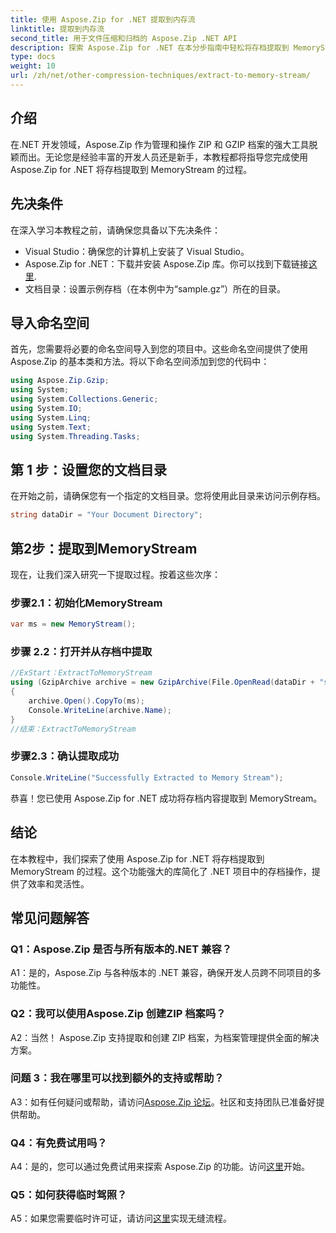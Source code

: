 ```yaml
---
title: 使用 Aspose.Zip for .NET 提取到内存流
linktitle: 提取到内存流
second_title: 用于文件压缩和归档的 Aspose.Zip .NET API
description: 探索 Aspose.Zip for .NET 在本分步指南中轻松将存档提取到 MemoryStream。轻松提升您的 .NET 开发。
type: docs
weight: 10
url: /zh/net/other-compression-techniques/extract-to-memory-stream/
---
```

## 介绍

在.NET 开发领域，Aspose.Zip 作为管理和操作 ZIP 和 GZIP 档案的强大工具脱颖而出。无论您是经验丰富的开发人员还是新手，本教程都将指导您完成使用 Aspose.Zip for .NET 将存档提取到 MemoryStream 的过程。

## 先决条件

在深入学习本教程之前，请确保您具备以下先决条件：

- Visual Studio：确保您的计算机上安装了 Visual Studio。
-  Aspose.Zip for .NET：下载并安装 Aspose.Zip 库。你可以找到下载链接[这里](https://releases.aspose.com/zip/net/).
- 文档目录：设置示例存档（在本例中为“sample.gz”）所在的目录。

## 导入命名空间

首先，您需要将必要的命名空间导入到您的项目中。这些命名空间提供了使用 Aspose.Zip 的基本类和方法。将以下命名空间添加到您的代码中：

```csharp
using Aspose.Zip.Gzip;
using System;
using System.Collections.Generic;
using System.IO;
using System.Linq;
using System.Text;
using System.Threading.Tasks;
```

## 第 1 步：设置您的文档目录

在开始之前，请确保您有一个指定的文档目录。您将使用此目录来访问示例存档。

```csharp
string dataDir = "Your Document Directory";
```

## 第2步：提取到MemoryStream

现在，让我们深入研究一下提取过程。按着这些次序：

### 步骤2.1：初始化MemoryStream

```csharp
var ms = new MemoryStream();
```

### 步骤 2.2：打开并从存档中提取

```csharp
//ExStart：ExtractToMemoryStream
using (GzipArchive archive = new GzipArchive(File.OpenRead(dataDir + "sample.gz")))
{
    archive.Open().CopyTo(ms);
    Console.WriteLine(archive.Name);
}
//结束：ExtractToMemoryStream
```

### 步骤2.3：确认提取成功

```csharp
Console.WriteLine("Successfully Extracted to Memory Stream");
```

恭喜！您已使用 Aspose.Zip for .NET 成功将存档内容提取到 MemoryStream。

## 结论

在本教程中，我们探索了使用 Aspose.Zip for .NET 将存档提取到 MemoryStream 的过程。这个功能强大的库简化了 .NET 项目中的存档操作，提供了效率和灵活性。

## 常见问题解答

### Q1：Aspose.Zip 是否与所有版本的.NET 兼容？

A1：是的，Aspose.Zip 与各种版本的 .NET 兼容，确保开发人员跨不同项目的多功能性。

### Q2：我可以使用Aspose.Zip 创建ZIP 档案吗？

A2：当然！ Aspose.Zip 支持提取和创建 ZIP 档案，为档案管理提供全面的解决方案。

### 问题 3：我在哪里可以找到额外的支持或帮助？

A3：如有任何疑问或帮助，请访问[Aspose.Zip 论坛](https://forum.aspose.com/c/zip/37)。社区和支持团队已准备好提供帮助。

### Q4：有免费试用吗？

 A4：是的，您可以通过免费试用来探索 Aspose.Zip 的功能。访问[这里](https://releases.aspose.com/)开始。

### Q5：如何获得临时驾照？

 A5：如果您需要临时许可证，请访问[这里](https://purchase.aspose.com/temporary-license/)实现无缝流程。